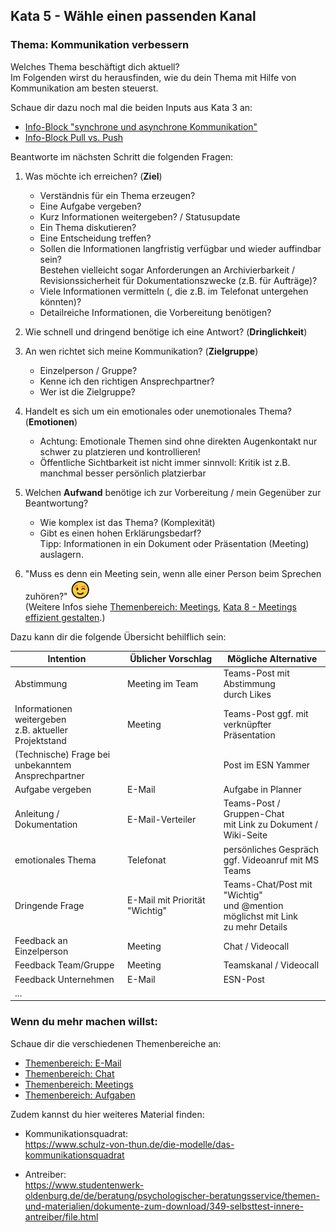 ## Kata 5 - Wähle einen passenden Kanal

### Thema: Kommunikation verbessern

Welches Thema beschäftigt dich aktuell?  
Im Folgenden wirst du herausfinden, wie du dein Thema mit Hilfe von
Kommunikation am besten steuerst.

Schaue dir dazu noch mal die beiden Inputs aus Kata 3 an:

-   [Info-Block "synchrone und asynchrone Kommunikation"](6-1-Theorie-Kommunikation.md#grundlagen-synchrone-asynchrone-kommunikation)
-   [Info-Block Pull vs. Push](6-1-Theorie-Kommunikation.md#grundlagen-push-vs.-pull-kommunikation)

  
Beantworte im nächsten Schritt die folgenden Fragen:

1.  Was möchte ich erreichen? (**Ziel**)

    -   Verständnis für ein Thema erzeugen?
    -   Eine Aufgabe vergeben?
    -   Kurz Informationen weitergeben? / Statusupdate
    -   Ein Thema diskutieren?
    -   Eine Entscheidung treffen?
    -   Sollen die Informationen langfristig verfügbar und wieder
        auffindbar sein?  
        Bestehen vielleicht sogar Anforderungen an Archivierbarkeit /
        Revisionssicherheit für Dokumentationszwecke (z.B. für
        Aufträge)?
    -   Viele Informationen vermitteln (, die z.B. im Telefonat
        untergehen könnten)?
    -   Detailreiche Informationen, die Vorbereitung benötigen?

2.  Wie schnell und dringend benötige ich eine Antwort?
    (**Dringlichkeit**)

3.  An wen richtet sich meine Kommunikation? (**Zielgruppe**)

    -   Einzelperson / Gruppe?
    -   Kenne ich den richtigen Ansprechpartner?
    -   Wer ist die Zielgruppe?

4.  Handelt es sich um ein emotionales oder unemotionales Thema?
    (**Emotionen**)

    -   Achtung: Emotionale Themen sind ohne direkten Augenkontakt nur
        schwer zu platzieren und kontrollieren!
    -   Öffentliche Sichtbarkeit ist nicht immer sinnvoll: Kritik ist
        z.B. manchmal besser persönlich platzierbar

5.  Welchen **Aufwand** benötige ich zur Vorbereitung / mein Gegenüber
    zur Beantwortung?

    -   Wie komplex ist das Thema? (Komplexität)
    -   Gibt es einen hohen Erklärungsbedarf?  
        Tipp: Informationen in ein Dokument oder Präsentation (Meeting)
        auslagern.

6.  "Muss es denn ein Meeting sein, wenn alle einer Person beim
    Sprechen zuhören?"
    ![](images/zwinkersmiley.png)  
    (Weitere Infos siehe [Themenbereich: Meetings](6-1-Theorie-Kommunikation.md#themenbereich-meetings), [Kata 8 - Meetings effizient gestalten](5-8-Kata-8.md).)

Dazu kann dir die folgende Übersicht behilflich sein:

| **Intention** | **Üblicher Vorschlag** | **Mögliche Alternative** |
|---------------|------------------------|--------------------------|
| Abstimmung    | Meeting im Team        |     Teams-Post mit Abstimmung<br>durch Likes |
| Informationen weitergeben <br> z.B. aktueller Projektstand |Meeting | Teams-Post ggf. mit<br>verknüpfter Präsentation |
| (Technische) Frage bei<br>unbekanntem Ansprechpartner |  |Post im ESN Yammer |
| Aufgabe vergeben | E-Mail | Aufgabe in Planner |
| Anleitung / Dokumentation | E-Mail-Verteiler | Teams-Post / Gruppen-Chat<br>mit Link zu Dokument /<br>Wiki-Seite |
| emotionales Thema | Telefonat | persönliches Gespräch<br>ggf. Videoanruf mit MS Teams |
| Dringende Frage | E-Mail mit Priorität "Wichtig" | Teams-Chat/Post mit "Wichtig"<br>und @mention <br>möglichst mit Link<br>zu mehr Details |
| Feedback an Einzelperson | Meeting              |  Chat / Videocall       |
| Feedback Team/Gruppe     | Meeting              |  Teamskanal / Videocall |
| Feedback Unternehmen     | E-Mail               |  ESN-Post               |
| ... | | |


### Wenn du mehr machen willst: 

Schaue dir die verschiedenen Themenbereiche an:

-   [Themenbereich: E-Mail](6-1-Theorie-Kommunikation.md#themenbereich-e-mail)  
-   [Themenbereich: Chat](6-1-Theorie-Kommunikation.md#themenbereich-chat)
-   [Themenbereich: Meetings](6-1-Theorie-Kommunikation.md#themenbereich-meetings)
-   [Themenbereich: Aufgaben](6-1-Theorie-Kommunikation.md#themenbereich-aufgaben)
  

Zudem kannst du hier weiteres Material finden:

-   Kommunikationsquadrat:  
    <https://www.schulz-von-thun.de/die-modelle/das-kommunikationsquadrat>

-  Antreiber:  
    <https://www.studentenwerk-oldenburg.de/de/beratung/psychologischer-beratungsservice/themen-und-materialien/dokumente-zum-download/349-selbsttest-innere-antreiber/file.html>
